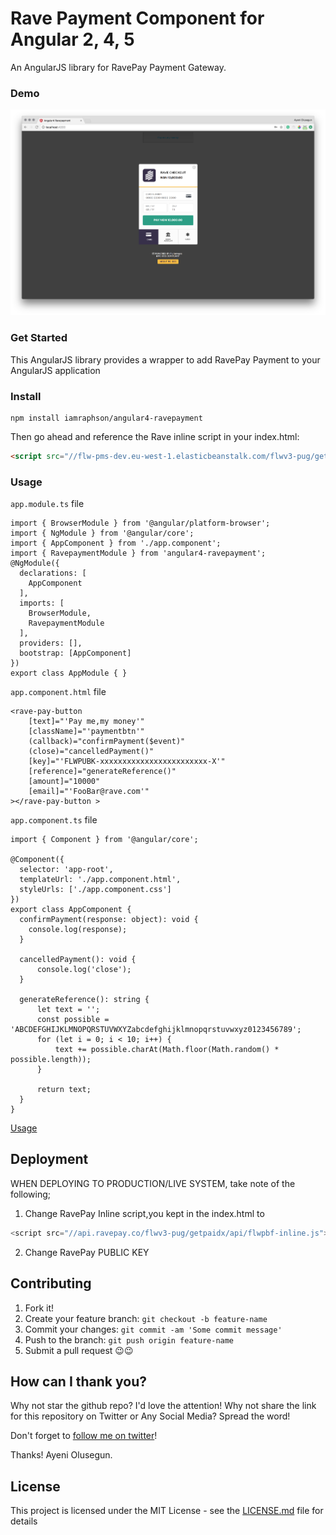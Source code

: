 # Rave Payment Component for Angular 2, 4, 5
An AngularJS library for RavePay Payment Gateway.

### Demo
![Demo Image](demo.png?raw=true "Demo Image")

### Get Started

This AngularJS library provides a wrapper to add RavePay Payment to your AngularJS application

### Install
```
npm install iamraphson/angular4-ravepayment
```
Then go ahead and reference the Rave inline script in your index.html:
```html
<script src="//flw-pms-dev.eu-west-1.elasticbeanstalk.com/flwv3-pug/getpaidx/api/flwpbf-inline.js"></script>
```

### Usage
`app.module.ts` file
```
import { BrowserModule } from '@angular/platform-browser';
import { NgModule } from '@angular/core';
import { AppComponent } from './app.component';
import { RavepaymentModule } from 'angular4-ravepayment';
@NgModule({
  declarations: [
    AppComponent
  ],
  imports: [
    BrowserModule,
    RavepaymentModule
  ],
  providers: [],
  bootstrap: [AppComponent]
})
export class AppModule { }
```
`app.component.html` file
```
<rave-pay-button
    [text]="'Pay me,my money'"
    [className]="'paymentbtn'"
    (callback)="confirmPayment($event)"
    (close)="cancelledPayment()"
    [key]="'FLWPUBK-xxxxxxxxxxxxxxxxxxxxxxxx-X'"
    [reference]="generateReference()"
    [amount]="10000"
    [email]="'FooBar@rave.com'"
></rave-pay-button >
```
`app.component.ts` file
```
import { Component } from '@angular/core';

@Component({
  selector: 'app-root',
  templateUrl: './app.component.html',
  styleUrls: ['./app.component.css']
})
export class AppComponent {
  confirmPayment(response: object): void {
    console.log(response);
  }

  cancelledPayment(): void {
      console.log('close');
  }

  generateReference(): string {
      let text = '';
      const possible = 'ABCDEFGHIJKLMNOPQRSTUVWXYZabcdefghijklmnopqrstuvwxyz0123456789';
      for (let i = 0; i < 10; i++) {
          text += possible.charAt(Math.floor(Math.random() * possible.length));
      }

      return text;
  }
}
````
[Usage](./src/app/app.component.html)

## Deployment
WHEN DEPLOYING TO PRODUCTION/LIVE SYSTEM, take note of the following;
1) Change RavePay Inline script,you kept in the index.html to 
```javascript
<script src="//api.ravepay.co/flwv3-pug/getpaidx/api/flwpbf-inline.js"></script>
```
2) Change RavePay PUBLIC KEY

## Contributing
1. Fork it!
2. Create your feature branch: `git checkout -b feature-name`
3. Commit your changes: `git commit -am 'Some commit message'`
4. Push to the branch: `git push origin feature-name`
5. Submit a pull request 😉😉

## How can I thank you?

Why not star the github repo? I'd love the attention! Why not share the link for this repository on Twitter or Any Social Media? Spread the word!

Don't forget to [follow me on twitter](https://twitter.com/iamraphson)!

Thanks!
Ayeni Olusegun.

## License
This project is licensed under the MIT License - see the [LICENSE.md](LICENSE.md) file for details
